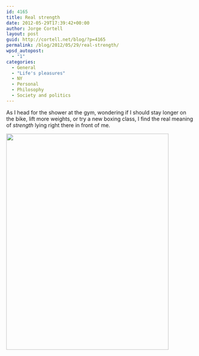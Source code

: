 ```yaml
---
id: 4165
title: Real strength
date: 2012-05-29T17:39:42+00:00
author: Jorge Cortell
layout: post
guid: http://cortell.net/blog/?p=4165
permalink: /blog/2012/05/29/real-strength/
wpsd_autopost:
  - "1"
categories:
  - General
  - "Life's pleasures"
  - NY
  - Personal
  - Philosophy
  - Society and politics
---
```

As I head for the shower at the gym, wondering if I should stay longer on the bike, lift more weights, or try a new boxing class, I find the real meaning of _strength_ lying right there in front of me.

<img class="aligncenter" title="strength" src="https://lh3.googleusercontent.com/-TW42UxncOmQ/T8JjQexjlGI/AAAAAAAAB2Q/vpqLeVJnMek/w433-h577-k/20120524_184837.jpg" alt="" width="433" height="577" />